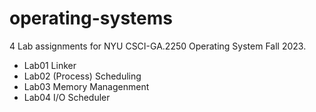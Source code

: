 # operating-systems
4 Lab assignments for NYU CSCI-GA.2250 Operating System Fall 2023.

  - Lab01   Linker
  - Lab02   (Process) Scheduling
  - Lab03   Memory Managenment
  - Lab04   I/O Scheduler
